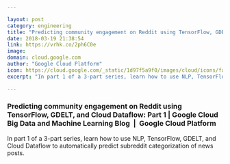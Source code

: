 ```yaml
---

layout: post
category: engineering
title: "Predicting community engagement on Reddit using TensorFlow, GDELT, and Cloud Dataflow: Part 1"
date: 2018-03-19 21:38:54
link: https://vrhk.co/2ph6C0e
image: 
domain: cloud.google.com
author: "Google Cloud Platform"
icon: https://cloud.google.com/_static/1d97f5a9f0/images/cloud/icons/favicons/apple-icon.png
excerpt: "In part 1 of a 3-part series, learn how to use NLP, TensorFlow, GDELT, and Cloud Dataflow to automatically predict subreddit categorization of news posts."

---
```


### Predicting community engagement on Reddit using TensorFlow, GDELT, and Cloud Dataflow: Part 1 | Google Cloud Big Data and Machine Learning Blog  |  Google Cloud Platform

In part 1 of a 3-part series, learn how to use NLP, TensorFlow, GDELT, and Cloud Dataflow to automatically predict subreddit categorization of news posts.